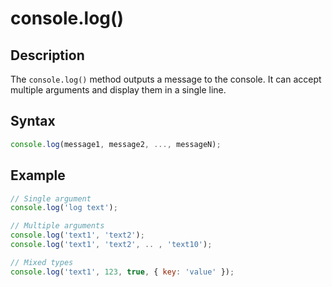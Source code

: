 # console.log()

## Description
The `console.log()` method outputs a message to the console. It can accept multiple arguments and display them in a single line.

## Syntax
``` javascript
console.log(message1, message2, ..., messageN);
``` 

## Example
``` javascript linenums="1"
// Single argument
console.log('log text');

// Multiple arguments
console.log('text1', 'text2');
console.log('text1', 'text2', .. , 'text10');

// Mixed types
console.log('text1', 123, true, { key: 'value' });
``` 